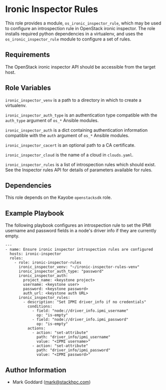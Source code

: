 Ironic Inspector Rules
======================

This role provides a module, `os_ironic_inspector_rule`, which may be
used to configure an introspection rule in OpenStack ironic inspector.
The role installs required python dependencies in a virtualenv, and uses
the `os_ironic_inspector_rule` module to configure a set of rules.

Requirements
------------

The OpenStack ironic inspector API should be accessible from the
target host.

Role Variables
--------------

`ironic_inspector_venv` is a path to a directory in which to create a
virtualenv.

`ironic_inspector_auth_type` is an authentication type compatible with
the `auth_type` argument of `os_*` Ansible modules.

`ironic_inspector_auth` is a dict containing authentication information
compatible with the `auth` argument of `os_*` Ansible modules.

`ironic_inspector_cacert` is an optional path to a CA certificate.

`ironic_inspector_cloud` is the name of a cloud in ``clouds.yaml``.

`ironic_inspector_rules` is a list of introspection rules which should
exist. See the Inspector rules API for details of parameters available
for rules.

Dependencies
------------

This role depends on the Kayobe `openstacksdk` role.

Example Playbook
----------------

The following playbook configures an introspection rule to set the IPMI
username and password fields in a node's driver info if they are currently
empty.

    ---
    - name: Ensure ironic inspector introspection rules are configured
      hosts: ironic-inspector
      roles:
        - role: ironic-inspector-rules
          ironic_inspector_venv: "~/ironic-inspector-rules-venv"
          ironic_inspector_auth_type: "password"
          ironic_inspector_auth:
            project_name: <keystone project>
            username: <keystone user>
            password: <keystone password>
            auth_url: <keystone auth URL>
          ironic_inspector_rules:
            - description: "Set IPMI driver_info if no credentials"
              conditions:
                - field: "node://driver_info.ipmi_username"
                  op: "is-empty"
                - field: "node://driver_info.ipmi_password"
                  op: "is-empty"
              actions:
                - action: "set-attribute"
                  path: "driver_info/ipmi_username"
                  value: "<IPMI username>"
                - action: "set-attribute"
                  path: "driver_info/ipmi_password"
                  value: "<IPMI password>"

Author Information
------------------

- Mark Goddard (<mark@stackhpc.com>)
